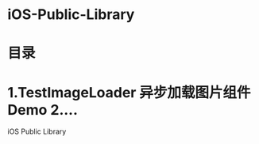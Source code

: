 iOS-Public-Library
==================

目录
==================
1.TestImageLoader 异步加载图片组件Demo
2....
==================
iOS Public Library

